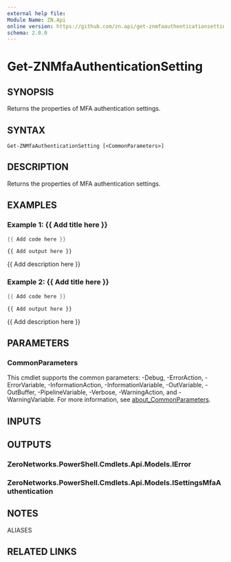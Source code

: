```yaml
---
external help file:
Module Name: ZN.Api
online version: https://github.com/zn.api/get-znmfaauthenticationsetting
schema: 2.0.0
---
```


# Get-ZNMfaAuthenticationSetting

## SYNOPSIS
Returns the properties of MFA authentication settings.

## SYNTAX

```
Get-ZNMfaAuthenticationSetting [<CommonParameters>]
```

## DESCRIPTION
Returns the properties of MFA authentication settings.

## EXAMPLES

### Example 1: {{ Add title here }}
```powershell
{{ Add code here }}
```

```output
{{ Add output here }}
```

{{ Add description here }}

### Example 2: {{ Add title here }}
```powershell
{{ Add code here }}
```

```output
{{ Add output here }}
```

{{ Add description here }}

## PARAMETERS

### CommonParameters
This cmdlet supports the common parameters: -Debug, -ErrorAction, -ErrorVariable, -InformationAction, -InformationVariable, -OutVariable, -OutBuffer, -PipelineVariable, -Verbose, -WarningAction, and -WarningVariable. For more information, see [about_CommonParameters](http://go.microsoft.com/fwlink/?LinkID=113216).

## INPUTS

## OUTPUTS

### ZeroNetworks.PowerShell.Cmdlets.Api.Models.IError

### ZeroNetworks.PowerShell.Cmdlets.Api.Models.ISettingsMfaAuthentication

## NOTES

ALIASES

## RELATED LINKS

